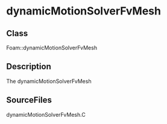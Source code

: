 # dynamicMotionSolverFvMesh 
## Class
Foam::dynamicMotionSolverFvMesh

## Description
The dynamicMotionSolverFvMesh

## SourceFiles
dynamicMotionSolverFvMesh.C

